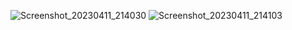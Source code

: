 ![Screenshot_20230411_214030](https://user-images.githubusercontent.com/121868302/231225415-8b98c039-e116-4651-a3bf-746961ee3811.png)
![Screenshot_20230411_214103](https://user-images.githubusercontent.com/121868302/231225461-eae31ddf-f959-447e-918f-cc93e7f431bf.png)
